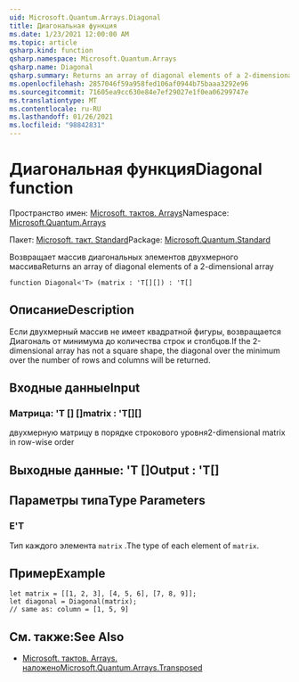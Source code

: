 ```yaml
---
uid: Microsoft.Quantum.Arrays.Diagonal
title: Диагональная функция
ms.date: 1/23/2021 12:00:00 AM
ms.topic: article
qsharp.kind: function
qsharp.namespace: Microsoft.Quantum.Arrays
qsharp.name: Diagonal
qsharp.summary: Returns an array of diagonal elements of a 2-dimensional array
ms.openlocfilehash: 2857046f59a958fed106af0944b75baaa3292e96
ms.sourcegitcommit: 71605ea9cc630e84e7ef29027e1f0ea06299747e
ms.translationtype: MT
ms.contentlocale: ru-RU
ms.lasthandoff: 01/26/2021
ms.locfileid: "98842831"
---
```

# <a name="diagonal-function"></a><span data-ttu-id="e7ef2-102">Диагональная функция</span><span class="sxs-lookup"><span data-stu-id="e7ef2-102">Diagonal function</span></span>

<span data-ttu-id="e7ef2-103">Пространство имен: [Microsoft. тактов. Arrays](xref:Microsoft.Quantum.Arrays)</span><span class="sxs-lookup"><span data-stu-id="e7ef2-103">Namespace: [Microsoft.Quantum.Arrays](xref:Microsoft.Quantum.Arrays)</span></span>

<span data-ttu-id="e7ef2-104">Пакет: [Microsoft. такт. Standard](https://nuget.org/packages/Microsoft.Quantum.Standard)</span><span class="sxs-lookup"><span data-stu-id="e7ef2-104">Package: [Microsoft.Quantum.Standard](https://nuget.org/packages/Microsoft.Quantum.Standard)</span></span>


<span data-ttu-id="e7ef2-105">Возвращает массив диагональных элементов двухмерного массива</span><span class="sxs-lookup"><span data-stu-id="e7ef2-105">Returns an array of diagonal elements of a 2-dimensional array</span></span>

```qsharp
function Diagonal<'T> (matrix : 'T[][]) : 'T[]
```


## <a name="description"></a><span data-ttu-id="e7ef2-106">Описание</span><span class="sxs-lookup"><span data-stu-id="e7ef2-106">Description</span></span>

<span data-ttu-id="e7ef2-107">Если двухмерный массив не имеет квадратной фигуры, возвращается Диагональ от минимума до количества строк и столбцов.</span><span class="sxs-lookup"><span data-stu-id="e7ef2-107">If the 2-dimensional array has not a square shape, the diagonal over the minimum over the number of rows and columns will be returned.</span></span>

## <a name="input"></a><span data-ttu-id="e7ef2-108">Входные данные</span><span class="sxs-lookup"><span data-stu-id="e7ef2-108">Input</span></span>

### <a name="matrix--t"></a><span data-ttu-id="e7ef2-109">Матрица: 'T [] []</span><span class="sxs-lookup"><span data-stu-id="e7ef2-109">matrix : 'T[][]</span></span>

<span data-ttu-id="e7ef2-110">двухмерную матрицу в порядке строкового уровня</span><span class="sxs-lookup"><span data-stu-id="e7ef2-110">2-dimensional matrix in row-wise order</span></span>



## <a name="output--t"></a><span data-ttu-id="e7ef2-111">Выходные данные: 'T []</span><span class="sxs-lookup"><span data-stu-id="e7ef2-111">Output : 'T[]</span></span>



## <a name="type-parameters"></a><span data-ttu-id="e7ef2-112">Параметры типа</span><span class="sxs-lookup"><span data-stu-id="e7ef2-112">Type Parameters</span></span>

### <a name="t"></a><span data-ttu-id="e7ef2-113">Е</span><span class="sxs-lookup"><span data-stu-id="e7ef2-113">'T</span></span>

<span data-ttu-id="e7ef2-114">Тип каждого элемента `matrix` .</span><span class="sxs-lookup"><span data-stu-id="e7ef2-114">The type of each element of `matrix`.</span></span>

## <a name="example"></a><span data-ttu-id="e7ef2-115">Пример</span><span class="sxs-lookup"><span data-stu-id="e7ef2-115">Example</span></span>

```qsharp
let matrix = [[1, 2, 3], [4, 5, 6], [7, 8, 9]];
let diagonal = Diagonal(matrix);
// same as: column = [1, 5, 9]
```

## <a name="see-also"></a><span data-ttu-id="e7ef2-116">См. также:</span><span class="sxs-lookup"><span data-stu-id="e7ef2-116">See Also</span></span>

- [<span data-ttu-id="e7ef2-117">Microsoft. тактов. Arrays. наложено</span><span class="sxs-lookup"><span data-stu-id="e7ef2-117">Microsoft.Quantum.Arrays.Transposed</span></span>](xref:Microsoft.Quantum.Arrays.Transposed)
